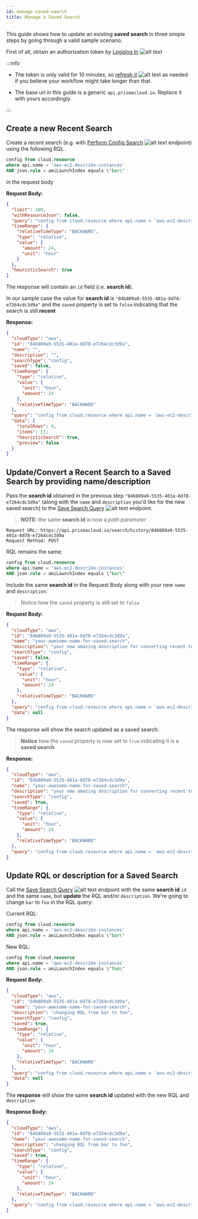 ```yaml
---
id: manage-saved-search
title: Manage a Saved Search
---
```


This guide shows how to update an existing **saved search** in three simple steps by going through a valid sample scenario.

First of all, obtain an authorization token by [Logging In](/prisma-cloud/api/cspm/app-login/) ![alt text](/icons/api-icon-pan-dev.svg)

:::info

- The token is only valid for 10 minutes, so [refresh it](/prisma-cloud/api/cspm/extend-session/) ![alt text](/icons/api-icon-pan-dev.svg) as needed if you believe your workflow might take longer than that.

- The base url in this guide is a generic `api.prismacloud.io`. Replace it with yours accordingly.

:::

## Create a new Recent Search 

Create a recent search (e.g. with [Perform Config Search](/prisma-cloud/api/cspm/search-config/) ![alt text](/icons/api-icon-pan-dev.svg) endpoint) using the following RQL
```sql
config from cloud.resource 
where api.name = 'aws-ec2-describe-instances' 
AND json.rule = amiLaunchIndex equals \"bar\"
```
in the request body

**Request Body:**
```json
{
  "limit": 100,
  "withResourceJson": false,
  "query": "config from cloud.resource where api.name = 'aws-ec2-describe-instances' AND json.rule = amiLaunchIndex equals \"bar\"",
  "timeRange": {
    "relativeTimeType": "BACKWARD",
    "type": "relative",
    "value": {
      "amount": 24,
      "unit": "hour"
    }
  },
  "heuristicSearch": true
}
```


The response will contain an `id` field (i.e. **search id**).

In our sample case the value for **search id** is `"84b809a9-5535-401a-8d78-e7264cdc3d9a"` and the `saved` property is set to `false` indicating that the search is still **recent**

**Response:**
```json
{
  "cloudType": "aws",
  "id": "84b809a9-5535-401a-8d78-e7264cdc3d9a",
  "name": "",
  "description": "",
  "searchType": "config",
  "saved": false,
  "timeRange": {
    "type": "relative",
    "value": {
      "unit": "hour",
      "amount": 24
    },
    "relativeTimeType": "BACKWARD"
  },
  "query": "config from cloud.resource where api.name = 'aws-ec2-describe-instances' AND json.rule = amiLaunchIndex equals \"bar\"",
  "data": {
    "totalRows": 0,
    "items": [],
    "heuristicSearch": true,
    "preview": false
  }
}
```

## Update/Convert a Recent Search to a Saved Search by providing name/description

Pass the **search id** obtained in the previous step `"84b809a9-5535-401a-8d78-e7264cdc3d9a"` (along with the `name` and `description` you'd like for the new saved search) to the [Save Search Query](/prisma-cloud/api/cspm/search-history-save/) ![alt text](/icons/api-icon-pan-dev.svg) endpoint. 

> **NOTE:** the same **search id** is now a *path parameter*

```
Request URL: https://api.prismacloud.io/search/history/84b809a9-5535-401a-8d78-e7264cdc3d9a
Request Method: POST
```

RQL remains the same:
```sql
config from cloud.resource 
where api.name = 'aws-ec2-describe-instances' 
AND json.rule = amiLaunchIndex equals \"bar\"
```

Include the same **search id** in the Request Body along with your new `name` and `description`:
> Notice how the `saved` property is still set to `false`

**Request Body:**
```json
{
  "cloudType": "aws",
  "id": "84b809a9-5535-401a-8d78-e7264cdc3d9a",
  "name": "your-awesome-name-for-saved-search",
  "description": "your new amazing description for converting recent to saved search",
  "searchType": "config",
  "saved": false,
  "timeRange": {
    "type": "relative",
    "value": {
      "unit": "hour",
      "amount": 24
    },
    "relativeTimeType": "BACKWARD"
  },
  "query": "config from cloud.resource where api.name = 'aws-ec2-describe-instances' AND json.rule = amiLaunchIndex equals \"bar\"",
  "data": null
}
```

The response will show the search updated as a saved search:
> **Notice** how the `saved` property is now set to `true` indicating it is a **saved search**

**Response:**
```json
{
  "cloudType": "aws",
  "id": "84b809a9-5535-401a-8d78-e7264cdc3d9a",
  "name": "your-awesome-name-for-saved-search",
  "description": "your new amazing description for converting recent to saved search",
  "searchType": "config",
  "saved": true,
  "timeRange": {
    "type": "relative",
    "value": {
      "unit": "hour",
      "amount": 24
    },
    "relativeTimeType": "BACKWARD"
  },
  "query": "config from cloud.resource where api.name = 'aws-ec2-describe-instances' AND json.rule = amiLaunchIndex equals \"bar\""
}
```

## Update RQL or description for a Saved Search
Call the [Save Search Query](/prisma-cloud/api/cspm/search-history-save/) ![alt text](/icons/api-icon-pan-dev.svg) endpoint with the same **search id** `id` and the same `name`, but **update** the RQL and/or `description`. We're going to change `bar` to `foo` in the RQL query:

Current RQL:
```sql
config from cloud.resource 
where api.name = 'aws-ec2-describe-instances' 
AND json.rule = amiLaunchIndex equals \"bar\"
```

New RQL:
```sql
config from cloud.resource 
where api.name = 'aws-ec2-describe-instances' 
AND json.rule = amiLaunchIndex equals \"foo\"
```

**Request Body:**
```json
{
  "cloudType": "aws",
  "id": "84b809a9-5535-401a-8d78-e7264cdc3d9a",
  "name": "your-awesome-name-for-saved-search",
  "description": "changing RQL from bar to foo",
  "searchType": "config",
  "saved": true,
  "timeRange": {
    "type": "relative",
    "value": {
      "unit": "hour",
      "amount": 24
    },
    "relativeTimeType": "BACKWARD"
  },
  "query": "config from cloud.resource where api.name = 'aws-ec2-describe-instances' AND json.rule = amiLaunchIndex equals \"foo\"",
  "data": null
}
```

The **response** will show the same **search id** updated with the new RQL and `description`

**Response Body:**

```json
{
  "cloudType": "aws",
  "id": "84b809a9-5535-401a-8d78-e7264cdc3d9a",
  "name": "your-awesome-name-for-saved-search",
  "description": "changing RQL from bar to foo",
  "searchType": "config",
  "saved": true,
  "timeRange": {
    "type": "relative",
    "value": {
      "unit": "hour",
      "amount": 24
    },
    "relativeTimeType": "BACKWARD"
  },
  "query": "config from cloud.resource where api.name = 'aws-ec2-describe-instances' AND json.rule = amiLaunchIndex equals \"foo\""
}
```